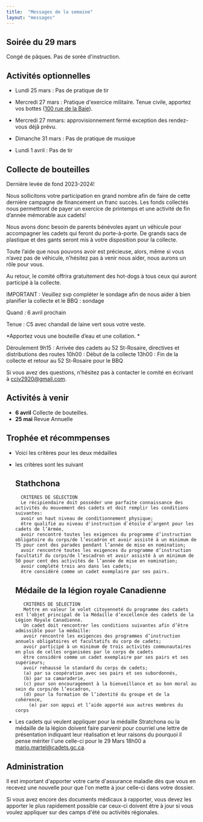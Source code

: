 ```yaml
---
title:  "Messages de la semaine"
layout: "messages"
---
```


## Soirée du 29 mars

Congé de pâques.  Pas de sorée d'instruction.

## Activités optionnelles

-  Lundi 25 mars : Pas de pratique de tir 

-  Mercredi 27 mars : Pratique d'exercice militaire. Tenue civile, apportez vos bottes ([100 rue de la Baie](/information/comment-nous-rejoindre/)).

- Mercredi 27 mmars: approvisionnement fermé exception des rendez-vous déjâ prévu.
  
- Dimanche 31 mars : Pas de pratique de musique
 
- Lundi 1 avril : Pas de tir  

## Collecte de bouteilles

Dernière levée de fond 2023-2024!

Nous sollicitons votre participation en grand nombre afin de faire de cette dernière campagne de financement un franc succès. Les fonds collectés nous permettront de payer un exercice de printemps et une activité de fin d’année mémorable aux cadets! 

Nous avons donc besoin de parents bénévoles ayant un véhicule pour accompagner les cadets qui feront du porte-à-porte. De grands sacs de plastique et des gants seront mis à votre disposition pour la collecte.  

Toute l’aide que nous pouvons avoir est précieuse, alors, même si vous n’avez pas de véhicule, n’hésitez pas à venir nous aider, nous aurons un rôle pour vous. 

Au retour, le comité offrira gratuitement des hot-dogs à tous ceux qui auront participé à la collecte. 

IMPORTANT : Veuillez svp compléter le sondage afin de nous aider à bien planifier la collecte et le BBQ : sondage   

Quand : 6 avril prochain

Tenue : C5 avec chandail de laine vert sous votre veste.

*Apportez vous une bouteille d’eau et une collation. * 

Déroulement
9h15 : Arrivée des cadets au 52 St-Rosaire, directives et distributions des routes
10h00 : Début de la collecte
13h00 : Fin de la collecte et retour au 52 St-Rosaire pour le BBQ 

Si vous avez des questions, n’hésitez pas à contacter le comité en écrivant à cciv2920@gmail.com.
## Activités à venir

- **6 avril** Collecte de bouteilles. 
- **25 mai** Revue Annuelle

 ## Trophée et récommpenses

 - Voici les critères pour les deux médailles 

 - les critères sont les suivant

      ## Stathchona
         CRITÈRES DE SÉLECTION
         Le récipiendaire doit posséder une parfaite connaissance des activités du mouvement des cadets et doit remplir les conditions suivantes:
         avoir un haut niveau de conditionnement physique;
         être qualifié au niveau d'instruction d`étoile d’argent pour les cadets de l’Armée,
         avoir rencontré toutes les exigences du programme d’instruction obligatoire du corps/de l’escadron et avoir assisté à un minimum de 75 pour cent des parades pendant l’année de mise en nomination;
         avoir rencontré toutes les exigences du programme d’instruction facultatif du corps/de l’escadron et avoir assisté à un minimum de 50 pour cent des activités de l’année de mise en nomination;
         avoir complété trois ans dans les cadets;
         être considéré comme un cadet exemplaire par ses pairs.

      ## Médaile de la légion royale Canadienne
          CRITÈRES DE SÉLECTION 
          Mettre en valeur le volet citoyenneté du programme des cadets est l’objet principal de la Médaille d’excellence des cadets de la Légion Royale Canadienne.
          Un cadet doit rencontrer les conditions suivantes afin d’être admissible pour la médaille: 
          avoir rencontré les exigences des programmes d’instruction annuels obligatoires et facultatifs du corp de cadets; 
          avoir participé à un minimum de trois activités communautaires en plus de celles organisées par le corps de cadets
          être considéré comme un cadet exemplaire par ses pairs et ses supérieurs;
          avoir rehaussé le standard du corps de cadets; 
          (a) par sa coopération avec ses pairs et ses subordonnés, 
          (b) par sa camaraderie, 
          (c) pour son encouragement à la bienveillance et au bon moral au sein du corps/de l’escadron, 
          (d) pour la formation de l’identité du groupe et de la cohérence,
         	(e) par son appui et l’aide apporté aux autres membres du corps

 - Les cadets qui veulent appliquer pour la médaille Stratchona ou la médaille de la légion doivent faire parvenir pour courriel une lettre de présentation indiquant leur réalisation et leur raisons du pourquoi il pense mériter l`une celle-ci pour le 29 Mars 18h00 a mario.martel@cadets.gc.ca.

## Administration

Il est important d'apporter votre carte d'assurance maladie dès que vous en recevez une nouvelle pour que l'on mette à jour celle-ci dans votre dossier.

Si vous avez encore des documents médicaux à rapporter, vous devez les apporter le plus rapidement possible car ceux-ci doivent être à jour si vous voulez appliquer sur des camps d'été ou activités régionales.
  
